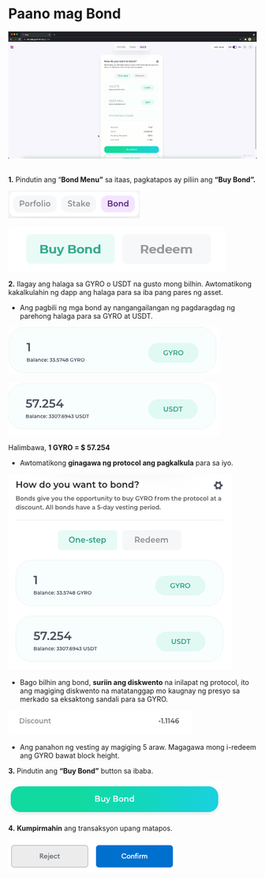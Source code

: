 # Paano mag Bond

![](<../.gitbook/assets/1 pB9cX71sKeiIL-Dn0ooljw.gif>)

\
**1.** Pindutin ang “**Bond Menu”** sa itaas, pagkatapos ay piliin ang **“Buy Bond”.**

![](<../.gitbook/assets/image (17).png>)

![](<../.gitbook/assets/image (20).png>)

**2.** Ilagay ang halaga sa GYRO o USDT na gusto mong bilhin. Awtomatikong kakalkulahin ng dapp ang halaga para sa iba pang pares ng asset.

* Ang pagbili ng mga bond ay nangangailangan ng pagdaragdag ng parehong halaga para sa GYRO at USDT.

![](<../.gitbook/assets/image (33).png>)

![](<../.gitbook/assets/image (40).png>)

Halimbawa, **1 GYRO = $ 57.254**

* Awtomatikong **ginagawa ng protocol ang pagkalkula** para sa iyo.

![](<../.gitbook/assets/image (45).png>)

* Bago bilhin ang bond, **suriin ang diskwento** na inilapat ng protocol, ito ang magiging diskwento na matatanggap mo kaugnay ng presyo sa merkado sa eksaktong sandali para sa GYRO.

![](<../.gitbook/assets/image (26).png>)

* Ang panahon ng vesting ay magiging 5 araw. Magagawa mong i-redeem ang GYRO bawat block height.&#x20;

**3.** Pindutin ang **“Buy Bond”** button sa ibaba.

![](<../.gitbook/assets/image (28).png>)

**4.** **Kumpirmahin** ang transaksyon upang matapos.

![](<../.gitbook/assets/image (41).png>)
